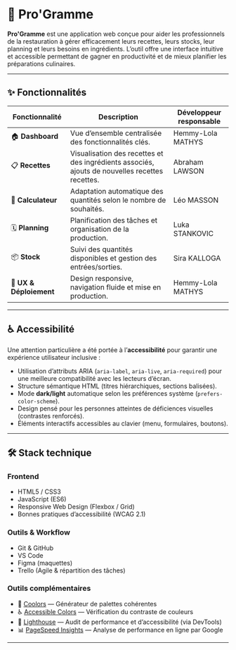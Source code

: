 # 🥘 Pro'Gramme

**Pro'Gramme** est une application web conçue pour aider les professionnels de la restauration à gérer efficacement leurs recettes, leurs stocks, leur planning et leurs besoins en ingrédients. L’outil offre une interface intuitive et accessible permettant de gagner en productivité et de mieux planifier les préparations culinaires.

---

## ✨ Fonctionnalités

| Fonctionnalité              | Description                                                                 | Développeur responsable |
|----------------------------|-----------------------------------------------------------------------------|--------------------------|
| 🏠 **Dashboard**           | Vue d’ensemble centralisée des fonctionnalités clés.                        | Hemmy-Lola MATHYS              |
| 📋 **Recettes**            | Visualisation des recettes et des ingrédients associés, ajouts de nouvelles recettes recettes.                    | Abraham LAWSON                 |
| 🔢 **Calculateur**         | Adaptation automatique des quantités selon le nombre de souhaités.         | Léo MASSON                     |
| 🗓️ **Planning**           | Planification des tâches et organisation de la production.                 | Luka STANKOVIC                    |
| 📦 **Stock**               | Suivi des quantités disponibles et gestion des entrées/sorties.            | Sira KALLOGA                    |
| 🎨 **UX & Déploiement**    | Design responsive, navigation fluide et mise en production.                | Hemmy-Lola MATHYS              |

---

## ♿ Accessibilité

Une attention particulière a été portée à l’**accessibilité** pour garantir une expérience utilisateur inclusive :

- Utilisation d’attributs ARIA (`aria-label`, `aria-live`, `aria-required`) pour une meilleure compatibilité avec les lecteurs d’écran.
- Structure sémantique HTML (titres hiérarchiques, sections balisées).
- Mode **dark/light** automatique selon les préférences système (`prefers-color-scheme`).
- Design pensé pour les personnes atteintes de déficiences visuelles (contrastes renforcés).
- Éléments interactifs accessibles au clavier (menu, formulaires, boutons).

---

## 🛠️ Stack technique

### **Frontend**
- HTML5 / CSS3  
- JavaScript (ES6)
- Responsive Web Design (Flexbox / Grid)
- Bonnes pratiques d’accessibilité (WCAG 2.1)

### **Outils & Workflow**
- Git & GitHub
- VS Code
- Figma (maquettes)
- Trello (Agile & répartition des tâches)

### **Outils complémentaires**
- 🎨 [Coolors](https://coolors.co/) — Générateur de palettes cohérentes
- ♿ [Accessible Colors](https://accessible-colors.com/) — Vérification du contraste de couleurs
- 🚀 [Lighthouse](https://developers.google.com/web/tools/lighthouse) — Audit de performance et d’accessibilité (via DevTools)
- 📊 [PageSpeed Insights](https://pagespeed.web.dev/) — Analyse de performance en ligne par Google

---
